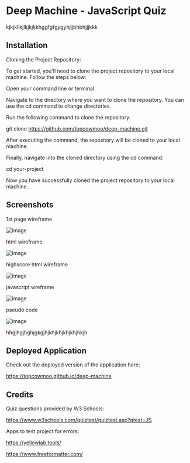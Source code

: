 # Deep Machine - JavaScript Quiz

kjkjkllkjlkjkjkkhggfgfgygyhjjjbhbhjjjkkk


## Installation

Cloning the Project Repository:

To get started, you'll need to clone the project repository to your local machine. Follow the steps below:

Open your command line or terminal.

Navigate to the directory where you want to clone the repository. You can use the cd command to change directories.

Run the following command to clone the repository:

git clone https://github.com/topcowmoo/deep-machine.git

After executing the command, the repository will be cloned to your local machine.

Finally, navigate into the cloned directory using the cd command:

cd your-project

Now you have successfully cloned the project repository to your local machine.

## Screenshots

1st page wireframe

![image](https://github.com/topcowmoo/deep-machine/assets/149528212/05a70cd3-4b48-43cd-80f1-340f2f27e0af)


html wireframe 

![image](https://github.com/topcowmoo/deep-machine/assets/149528212/8a7c4093-d869-4d3f-ac5a-f2ed9e4e47d9)

highscore html wireframe

![image](https://github.com/topcowmoo/deep-machine/assets/149528212/50e45a54-e9bb-4e74-8d9c-5027b22b481f)

javascript wreframe 

![image](https://github.com/topcowmoo/deep-machine/assets/149528212/4361c099-cc0d-4057-9781-ae97da2799a6)




pseudo code

![image](https://github.com/topcowmoo/deep-machine/assets/149528212/f53271ce-6832-4be7-bca2-eadcb17e08f1)

hhgjhgjhghjgkgjhjkhjkhjkhjkhjhkjh

## Deployed Application

Check out the deployed version of the application here:

https://topcowmoo.github.io/deep-machine





## Credits

Quiz questions provided by W3 Schools:

https://www.w3schools.com/quiztest/quiztest.asp?qtest=JS

Apps to test project for errors:

https://yellowlab.tools/

https://www.freeformatter.com/

##